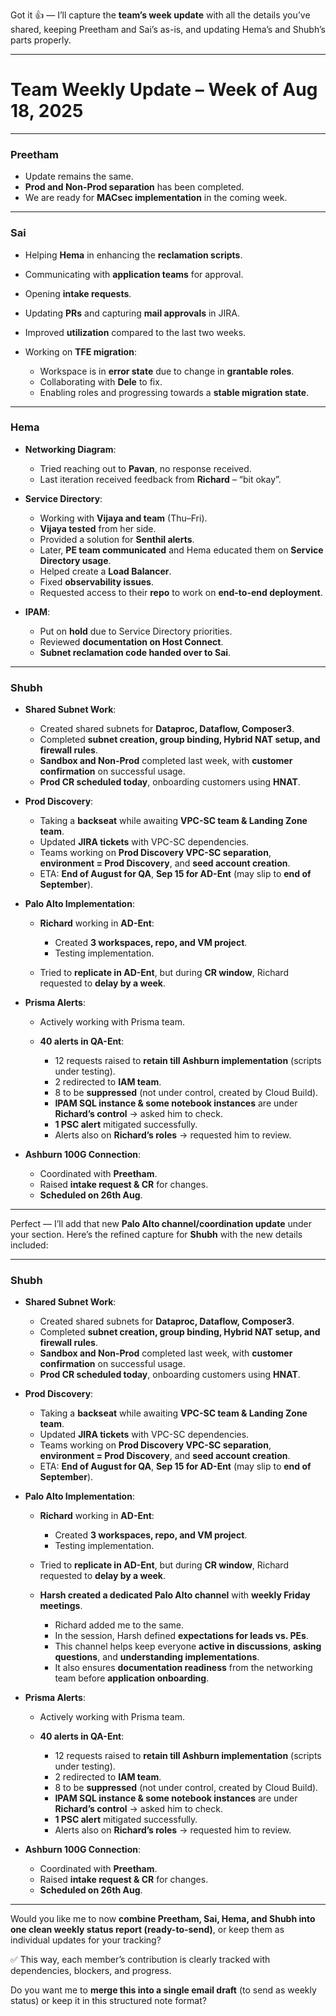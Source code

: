 Got it 👍 — I’ll capture the **team’s week update** with all the details you’ve shared, keeping Preetham and Sai’s as-is, and updating Hema’s and Shubh’s parts properly.

---

# **Team Weekly Update – Week of Aug 18, 2025**

---

### **Preetham**

* Update remains the same.
* **Prod and Non-Prod separation** has been completed.
* We are ready for **MACsec implementation** in the coming week.

---

### **Sai**

* Helping **Hema** in enhancing the **reclamation scripts**.
* Communicating with **application teams** for approval.
* Opening **intake requests**.
* Updating **PRs** and capturing **mail approvals** in JIRA.
* Improved **utilization** compared to the last two weeks.
* Working on **TFE migration**:

  * Workspace is in **error state** due to change in **grantable roles**.
  * Collaborating with **Dele** to fix.
  * Enabling roles and progressing towards a **stable migration state**.

---

### **Hema**

* **Networking Diagram**:

  * Tried reaching out to **Pavan**, no response received.
  * Last iteration received feedback from **Richard** – “bit okay”.
* **Service Directory**:

  * Working with **Vijaya and team** (Thu–Fri).
  * **Vijaya tested** from her side.
  * Provided a solution for **Senthil alerts**.
  * Later, **PE team communicated** and Hema educated them on **Service Directory usage**.
  * Helped create a **Load Balancer**.
  * Fixed **observability issues**.
  * Requested access to their **repo** to work on **end-to-end deployment**.
* **IPAM**:

  * Put on **hold** due to Service Directory priorities.
  * Reviewed **documentation on Host Connect**.
  * **Subnet reclamation code handed over to Sai**.

---

### **Shubh**

* **Shared Subnet Work**:

  * Created shared subnets for **Dataproc, Dataflow, Composer3**.
  * Completed **subnet creation, group binding, Hybrid NAT setup, and firewall rules**.
  * **Sandbox and Non-Prod** completed last week, with **customer confirmation** on successful usage.
  * **Prod CR scheduled today**, onboarding customers using **HNAT**.

* **Prod Discovery**:

  * Taking a **backseat** while awaiting **VPC-SC team & Landing Zone team**.
  * Updated **JIRA tickets** with VPC-SC dependencies.
  * Teams working on **Prod Discovery VPC-SC separation**, **environment = Prod Discovery**, and **seed account creation**.
  * ETA: **End of August for QA**, **Sep 15 for AD-Ent** (may slip to **end of September**).

* **Palo Alto Implementation**:

  * **Richard** working in **AD-Ent**:

    * Created **3 workspaces, repo, and VM project**.
    * Testing implementation.
  * Tried to **replicate in AD-Ent**, but during **CR window**, Richard requested to **delay by a week**.

* **Prisma Alerts**:

  * Actively working with Prisma team.
  * **40 alerts in QA-Ent**:

    * 12 requests raised to **retain till Ashburn implementation** (scripts under testing).
    * 2 redirected to **IAM team**.
    * 8 to be **suppressed** (not under control, created by Cloud Build).
    * **IPAM SQL instance & some notebook instances** are under **Richard’s control** → asked him to check.
    * **1 PSC alert** mitigated successfully.
    * Alerts also on **Richard’s roles** → requested him to review.

* **Ashburn 100G Connection**:

  * Coordinated with **Preetham**.
  * Raised **intake request & CR** for changes.
  * **Scheduled on 26th Aug**.

---
Perfect — I’ll add that new **Palo Alto channel/coordination update** under your section. Here’s the refined capture for **Shubh** with the new details included:

---

### **Shubh**

* **Shared Subnet Work**:

  * Created shared subnets for **Dataproc, Dataflow, Composer3**.
  * Completed **subnet creation, group binding, Hybrid NAT setup, and firewall rules**.
  * **Sandbox and Non-Prod** completed last week, with **customer confirmation** on successful usage.
  * **Prod CR scheduled today**, onboarding customers using **HNAT**.

* **Prod Discovery**:

  * Taking a **backseat** while awaiting **VPC-SC team & Landing Zone team**.
  * Updated **JIRA tickets** with VPC-SC dependencies.
  * Teams working on **Prod Discovery VPC-SC separation**, **environment = Prod Discovery**, and **seed account creation**.
  * ETA: **End of August for QA**, **Sep 15 for AD-Ent** (may slip to **end of September**).

* **Palo Alto Implementation**:

  * **Richard** working in **AD-Ent**:

    * Created **3 workspaces, repo, and VM project**.
    * Testing implementation.
  * Tried to **replicate in AD-Ent**, but during **CR window**, Richard requested to **delay by a week**.
  * **Harsh created a dedicated Palo Alto channel** with **weekly Friday meetings**.

    * Richard added me to the same.
    * In the session, Harsh defined **expectations for leads vs. PEs**.
    * This channel helps keep everyone **active in discussions**, **asking questions**, and **understanding implementations**.
    * It also ensures **documentation readiness** from the networking team before **application onboarding**.

* **Prisma Alerts**:

  * Actively working with Prisma team.
  * **40 alerts in QA-Ent**:

    * 12 requests raised to **retain till Ashburn implementation** (scripts under testing).
    * 2 redirected to **IAM team**.
    * 8 to be **suppressed** (not under control, created by Cloud Build).
    * **IPAM SQL instance & some notebook instances** are under **Richard’s control** → asked him to check.
    * **1 PSC alert** mitigated successfully.
    * Alerts also on **Richard’s roles** → requested him to review.

* **Ashburn 100G Connection**:

  * Coordinated with **Preetham**.
  * Raised **intake request & CR** for changes.
  * **Scheduled on 26th Aug**.

---

Would you like me to now **combine Preetham, Sai, Hema, and Shubh into one clean weekly status report (ready-to-send)**, or keep them as individual updates for your tracking?

✅ This way, each member’s contribution is clearly tracked with dependencies, blockers, and progress.

Do you want me to **merge this into a single email draft** (to send as weekly status) or keep it in this structured note format?

